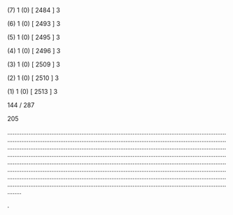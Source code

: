 (7) 1 (0) [ 2484 ] 3 


(6) 1 (0) [ 2493 ] 3 


(5) 1 (0) [ 2495 ] 3 


(4) 1 (0) [ 2496 ] 3 


(3) 1 (0) [ 2509 ] 3 


(2) 1 (0) [ 2510 ] 3 


(1) 1 (0) [ 2513 ] 3 


144 / 287 


205 


........................................................................................................................................................................................................................................................................................................................................................................................................................................................................................................................................................................................................................................................................................................................................................................................................................................................................................................................................................................................................................................ 


 


. 

